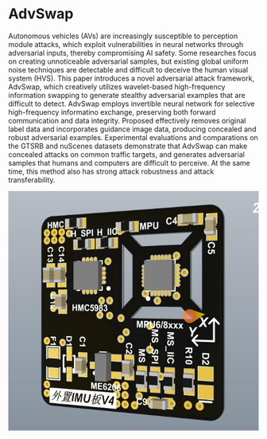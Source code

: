 # AdvSwap

Autonomous vehicles (AVs) are increasingly susceptible to perception module attacks, which exploit vulnerabilities in neural networks through adversarial inputs, thereby compromising AI safety. Some researches focus on creating unnoticeable adversarial samples, but existing global uniform noise techniques are detectable and difficult to deceive the human visual system (HVS). This paper introduces a novel adversarial attack framework, AdvSwap, which creatively utilizes wavelet-based high-frequency information swapping to generate stealthy adversarial examples that are difficult to detect. AdvSwap employs invertible neural network for selective high-frequency informatino exchange, preserving both forward communication and data integrity. Proposed  effectively removes original label data and incorporates guidance image data, producing concealed and robust adversarial examples. Experimental evaluations and comparations on the GTSRB and nuScenes datasets demonstrate that AdvSwap can make concealed attacks on common traffic targets, and generates adversarial samples that humans and computers are difficult to perceive. At the same time, this method also has strong attack robustness and attack transferability.

![image](https://github.com/ZhiliangMa/MPU6500-HMC5983-AK8975-BMP280-MS5611-10DOF-IMU-PCB/blob/main/img/IMU-V5-TOP.jpg)
